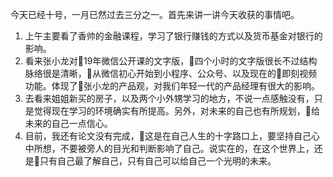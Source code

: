 
今天已经十号，一月已然过去三分之一。首先来讲一讲今天收获的事情吧。

1. 上午主要看了香帅的金融课程，学习了银行赚钱的方式以及货币基金对银行的影响。
2. 看来张小龙对19年微信公开课的文字版，四个小时的文字版很长不过结构脉络很是清晰，从微信初心开始到小程序、公众号、以及现在的即刻视频功能。体现了张小龙的产品观，对我们年轻一代的产品经理有很大的影响。
3. 去看来姐姐新买的房子，以及两个小外甥学习的地方，不说一点感触没有，只是觉得现在学习的环境确实有所提高。另外，对未来的自己也有所规划，给未来的自己一点信心。
4. 目前，我还有论文没有完成，这是在自己人生的十字路口上，要坚持自己心中所想，不要被旁人的目光和判断影响了自己。说实在的，在这个世界上，还是只有自己最了解自己，只有自己可以给自己一个光明的未来。